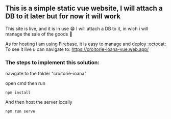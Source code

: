 ## This is a simple static vue website, I will attach a DB to it later but for now it will work

This site is live, and it is in use 😁
I will attach a DB to it, in wich i will manage the sale of the goods 🎁 

 As for hosting i am using Firebase, it is easy to manage and deploy :octocat:
 To see it live u can navigate to: https://croitorie-ioana-vue.web.app/




### The steps to implement this solution: 

 navigate to the folder "croitorie-ioana"

 open cmd then run

```
npm install
```

 And then host the server locally
```
npm run serve
```

